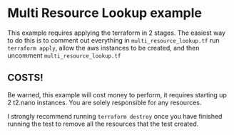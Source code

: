 # Multi Resource Lookup example

This example requires applying the terraform in 2 stages. The easiest way to do this is to comment
out everything in `multi_resource_lookup.tf` run `terraform apply`, allow the aws instances to be created,
and then uncomment `multi_resource_lookup.tf`

## COSTS!

Be warned, this example will cost money to perform, it requires starting up 2 t2.nano instances. You are solely
responsible for any resources.

I strongly recommend running `terraform destroy` once you have finished running the test to remove all the resources
that the test created.
